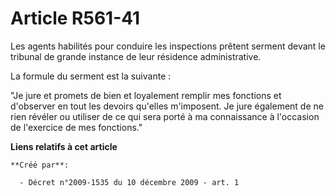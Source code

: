# Article R561-41

Les agents habilités pour conduire les inspections prêtent serment devant le tribunal de grande instance de leur résidence
administrative. 

La formule du serment est la suivante : 

"Je jure et promets de bien et loyalement remplir mes fonctions et d'observer en tout les devoirs qu'elles m'imposent. Je
jure également de ne rien révéler ou utiliser de ce qui sera porté à ma connaissance à l'occasion de l'exercice de mes
fonctions."

**Liens relatifs à cet article**

	**Créé par**:

	  - Décret n°2009-1535 du 10 décembre 2009 - art. 1
